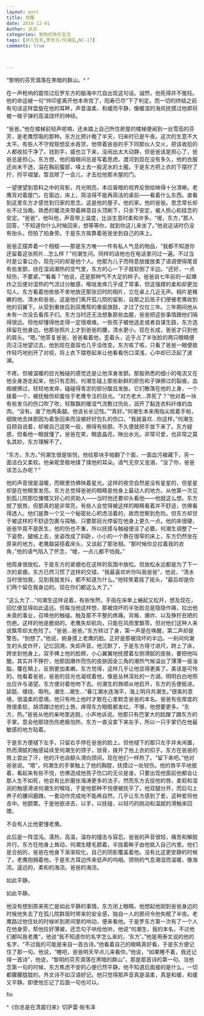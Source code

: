 ```yaml
---
layout: post
title: 觉醒
date: 2018-12-01
Author: 派派
categories: 狗狗的快乐生活
tags: [非凡任务,罗东方/何潮生,NC-17]
comments: true



---
```




“黎明的芬芳滴落在黑暗的群山。^ ”

在一声枪响的震惊过后罗东方的脑海中兀自出现这句话。诚然，他死得并不冤枉。他的命运被一句“帅印星离开他本命宫了，阳寿已尽”下了判定。而一切的终结之前有句话这样盘旋在他的耳畔，声音温柔、和缓而平静，像暖湿的海风抚摸过他即将被一梭子弹的高温烧坏的神经。

“爸爸。”他在楼梯前轻声呢喃，还未踏上自己所住房屋的楼梯便闻到一丝雪茄的芬芳，是老鹰惯吸的那种。东方比预计晚了半天，归来时已是午夜。这次的生意不大太平。有些人不守规矩想反水吞货，他带着爸爸的手下同那伙人交火，把该收拾的人都收拾干净了。钱到手，威也立下来，没闹出太大动静，但爸爸该是担心了，爸爸总是担心。东方想，他的眉眼间总是写着思虑。渡河到现在没有多久，他的衣服还尚未干透，溻在胸前腹部，嗅上去一股泥水的土腥。于是东方把上衣的下摆拧了拧，捋平褶皱，暂且晾了一会儿，才去拉他那木屋的门。

一望便望到意料之中的背影，月光明亮，本应昏暗的视界反倒给映得十分清晰。老鹰背对着屋门，在窗边，床上，简洁得不能再简洁的桌前——看着什么东西。直看到这里东方才感觉到归家的思念。这是他的屋子。他的家。他的爸爸。思念常长却长不过当晚。熟悉的暖流夹带着麻意自头顶刷下，只余下安定，被人担心和挂念的安定。“爸爸”，他叫他，声音带上温度，比谈生意时柔和许多。“嗳，东方，”那人回答，“不知道你什么时候回来，想等等你，就到你这儿来坐了。”他说这话时仍没有抬头，但拍了拍身旁。于是东方挨靠着爸爸坐到自己的床上。

爸爸正摆弄着一个相框——那是东方唯一一件有私人气息的物品，“我都不知道你还留着这张照片…怎么样？”何潮生问。同样的话他也在电话里问过一遍。不过当时是公事公办，现在问的却是他个人。他那为儿子而特意放缓放柔了语调使得尾音有些发颤，绕在湿润潮热的空气里，东方的心一下子就软倒了半边。“还好，一点轻伤，不要紧。”“看看？”他说，还是那种气不大足的样子。爸爸自七年前的一起爆炸之后便对湿热的气流过分敏感，喉咙发痒几乎成了常事，但这强撑的柔和却更加勾人。东方看着他依依不舍地放还那张旧时的相片，立在桌上几近无声。相片是稚嫩的他、清水和爸爸。这是他们离开孤儿院的留影，自那之后孩子们便被老鹰收到他的羽翼下。从受到重挫后到双鹰帮的重振旗鼓，才过了仅仅三年。三年期间他从未有一次没去看孩子们。东方当时还无法想象那些血腥，爸爸把这些事情跟他们隔得很远。但他却懂得他走得一定很艰难。一些孩子被他送走或者自谋生路，东方选择留在他身边。他那张照片上才到爸爸的腰，清水更小。现在长成，爸爸才只到他的肩头。“嗯。”他答复爸爸，爸爸看着他，歪着头，近乎占了半张脸的两只眼睛便亮汪汪地望过去，他到现在面容也几乎没改变。东方咳了咳，只看了爸爸一眼便故作轻巧地别开了对视，将上衣下摆卷起来让他看看伤口深浅，心中却已泛起了波澜。

不疼。但被温暖的目光触碰的感觉还是让他浑身发颤。那股熟悉的细小的电流又在他全身游走起来，他只有忍耐。何潮生碰上那些新鲜的瘀伤和子弹擦过的裂痕，血痂被拂过，轻轻地发痒，磕碰得青淤的部分酸且发胀。它们散落在他的上身，一个接着一个，被抚触但却羞怯于老鹰专注的目光。“对方老大…弄死了？”他对着一块有些发乌的伤口吹了吹，轻飘飘的暖湿气流敷过伤处，润开了黏连衣料纤维的血肉。“没有。废了他两条腿。他该长长记性。”“真好。”何潮生本来用指尖抵着手帕，细致地去抹那因为着急回来而没被好好包扎的伤口，“我就喜欢…你这样。”何潮生自顾自说着，却被自己逗笑一般，擦得有些颤。不久便就把手放下来了。东方疑惑，但看他一眼就懂了。爸爸在笑，眼底晶亮，映出水光。非常可爱，也非常之莫名其妙。东方理解不了。

“东方，东方。”何潮生很是愉悦，他给那块手帕翻了个面，一面血污被藏下，另一面洁白又柔软。他亲昵至极地揉了揉他的耳朵。语气无奈又宠溺，“没了你，爸爸该怎么办呢？” 

他的声音很是温暖，而眼里仿佛映着星光。这样的夜空自然是没有星星的，但星星却是在他眼里发亮。东方总觉得爸爸的眼睛是他身上最动人的地方。从他第一次见到孤儿院那位慷慨又好心的资助人——当时他还要仰头看他——他就这么想。东方抿了抿唇，但那真的是非常亮，有些人会觉得被这样的眼睛看着并不舒适，仿佛看得透人。他们是靠一个又一个秘密处心积虑活着的，故而觉察到危险。但东方却甘于被这样的不舒适包裹与探触，只要那目光停留在他身上更久一点。他的床很硬，爸爸毕竟不是医生，他的伤也不重，所以抚摸与触碰便没了必要。何潮生调整了一下姿势，腿缩上去，坐姿改成了斜卧，小小的一个靠在很窄的床上，东方仍然坐在原来的地方。老鹰脑袋搭着床头，又谈起了那张相。“那时候你总拉着我的衣角，”他的语气陷入了怀念，“嗳，一点儿都不怕我。”

他周身很放松，于是东方的紧绷也在这样的氛围中放松。但放松永远都是为了下一次的紧绷，东方已然习惯了这样的交错。“我最喜欢听你叫我爸爸”，他说，“清水当时很怕我，见到我就发抖，都不知道为什么。”他轻笑着摇了摇头，“最后却是你们两个留在我身边的。现在你们都这么大了。”

“这么大了…”何潮生这样说着，有些怅然，手指在床单上蜷起又松开，想及现在，回忆便显得如此遥远。但每当他这样想，那被烧坏的半张脸总是隐隐作痛，拉出他未竟的事业，召唤他的触碰。触及那不平整的疼痛。背叛、爆炸、以及狰狞丑陋的伤疤。这样的他是脆弱的。老鹰失却航向，只能在风雨里飘零。但对他们这种人来说飘零却太危险了。“爸爸…爸爸。”东方转过了身，第一声是在唤醒，第二声却是警告。“别想了。”他说，俯身摸上老鹰的脸。正好是那被烧坏的半边。一剎间何潮生的头皮炸开，记忆回溯，失却声音。他沉默了，于是东方得寸进尺，跨上了床，跨坐到他身上。双手捧上他的脸颊，小心翼翼地抚摸着左侧滑腻的皮肤，要把他叫醒。其实并不狰狞，他那因爆炸而伤的皮肤因金三角的潮热气候溢出了薄薄一层油脂，覆在頰上，反倒更加柔嫩。东方觉得，这样几乎让他显得更美了。美该是可怜的。他看着爸爸，爸爸的目光也凝视着他，像是丛林深处的一方湖，明明白白地照出应许与渴望。东方便对着他吻下去。何潮生的唇顺从地启开，东方的舌便抵进。舔舐、缠绕、吸吮。潮生…潮生…“春江潮水连海平，海上明月共潮生。”很美的意境，很温柔的意境。他只有吻上他时才敢在心里默念爸爸的本名。爸爸有些厚度的唇很柔软，胡须蹭过他的上唇，痒得东方眼眶都发红。不够，他想要更多。“东方，热。”爸爸从他的亲吻里逃脱，小声地诉说。他那只有巴掌大的脸蹭了蹭东方的手掌。意会他那烧伤伤疤极怕热，东方一直没拿下来左手，所以一只手掌仍在他最敏感的地方贴着。

于是东方便褪下左手，只留右手停在爸爸的脸上。但他褪下的那只左手并未闲置，热而滑腻的触感延续至何潮生的颈子，锁骨，拨开了他上衣的扣子。东方在爸爸的唇上尝出了汗，他的汗也自额头滑向颈间，现在他们一样热了。“留下来吧。”他对爸爸说。“嗯”，何潮生的手掌触上了他的胸膛，抚摸过一处轻伤。他的唇平平地抿着，看起来有些不悦，仿佛造成他孩子伤口的无论是谁，只要出现他面前他都会让那人生不如死，他会有比折磨张海涛更多的法子。然而东方去捉他的唇，柔软和湿润的触感滑进何潮生的喉咙，于是他那种不悦便被抚平了。他双腿分开，而后勾上养子的腰间磨蹭。一套动作完成地不能再自然，几乎让东方感到了爱。这种爱将他击中。他颤栗。于是他嵌进去，以手，以抚碰，以轻巧的挑动和温腻的滑触来回赠。

不会有人比他更懂老鹰。

此后是一阵混沌。濡热，高温，温存的撞击与容忍。爸爸的声音很轻，痛苦和解脱并行。东方在他身上耸动，何潮生睫毛颤着，半拢着眸子由他抵入自己内里。他们是合拍的，爸爸在他身下渐渐软化，自己的阴影覆盖着他。没有比这更安静的时候了。老鹰抱拥着他，于是东方耳边传来低声的呜咽。颈侧的气息潮湿而温暖，像海流。遥远的，柔和的海流。爸爸的海流。

如此平静。

如此平静。

他没有想到原来死亡是如此平静的事情。东方闭上眼睛。他想起他刚到爸爸身边的时候他失去了在孤儿院群居时带来的安全感，独自一人的房间令他失眠了半夜。老鹰路过他住处的时候听到房间里的响动，便来看他。于是罗东方第一次有了一个人在他身旁，帮他拉好薄被，还念句子哄给他听。他说“何潮生，我的本名，不过他们都叫我老鹰”，他说“我不知道你的名字怎么来的，‘东方’，”他是用泰文说的他的名字，“不过我的可能是来自一首古诗。”他看着自己的眼睛真好看，于是东方便记住了那一句。他说，“睡吧，爸爸明天早点儿来看你。”他说，“如果睡不着，我还记得一首诗”，他说，“黎明的芬芳滴落在黑暗的群山”，那是那首诗的第一句。当他念第一句的时候，东方焦虑不安的心便已然平静。他不知道后面接的是什么，一切都朦朦胧胧的，外文诗不如汉语好记。他只觉得那声音真是温柔，真是和缓，和缓又平静。即使他忘记了后面一句也可以。

fin

^《你总是在清晨归来》切萨雷·帕韦泽

